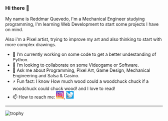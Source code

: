 ### Hi there 👋

My name is Reddmar Quevedo, I'm a Mechanical Engineer studying programming, I'm learning Web Development to start some projects I have on mind.

Also i'm a Pixel artist, trying to improve my art and also thinking to start with more complex drawings.

- 🔭 I’m currently working on some code to get a better undestanding of Python.
- 👯 I’m looking to collaborate on some Videogame or Software.
- 💬 Ask me about Programming, Pixel Art, Game Design, Mechanical Engineering and Salsa & Casino.
- ⚡ Fun fact: I know How much wood could a woodchuck chuck if a woodchuck could chuck wood! and I love to read!
- 📫 How to reach me: <a href="https://www.instagram.com/akaidmarupx/"><img src="https://github.com/Akaidmaru/Akaidmaru/blob/main/Icons/instagram.png" width="24px"></a>, <a href="https://twitter.com/AkaidmaruPx"><img src="https://github.com/Akaidmaru/Akaidmaru/blob/main/Icons/twitter.png" width="24px"></a>


----
![trophy](https://github-profile-trophy.vercel.app/?username=akaidmaru&theme=darkhub)
